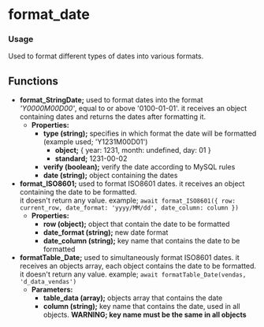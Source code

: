 # format_date #

<h3> Usage </h3>
Used to format different types of dates into various formats.
</br>


<h2> Functions </h2>

<ul>
    <li><b>format_StringDate;</b> 
    used to format dates into the format <i>'Y0000M00D00'</i>, equal to or above '0100-01-01'. it receives an object containing dates and returns the dates after formatting it.
      <ul> 
        <li><b>Properties:</b>
          <ul>
            <li><b>type (string);</b> specifies in which format the date will be formatted (example used; 'Y1231M00D01')
              <ul>
                <li><b>object;</b> { year: 1231, month: undefined, day: 01 }</li>
                <li><b>standard;</b> 1231-00-02</li>
              </ul>
            </li> 
            <li><b>verify (boolean);</b> verify the date according to MySQL rules</li>
            <li><b>date (string);</b> object containing the dates</li>
          </ul>
        </li>
      </ul>
    </li>   
    <li><b>format_ISO8601;</b> used to format ISO8601 dates. it receives an object containing the date to be formatted.
    </br>
    it doesn't return any value. example; <code>await format_ISO8601({ row: current_row, date_format: 'yyyy/MM/dd', date_column: column })</code>
      <ul> 
        <li><b>Properties:</b>
          <ul>
            <li><b>row (object);</b> object that contain the date to be formatted</li>
            <li><b>date_format (string);</b> new date format</li>
            <li><b>date_column (string);</b> key name that contains the date to be formatted</li>
          </ul>
        </li>
      </ul>
    </li> 
    <li><b>formatTable_Date;</b> used to simultaneously format ISO8601 dates. it receives an objects array, each object contains the date to be formatted. 
    </br>
    it doesn't return any value. example; <code>await formatTable_Date(vendas, 'd_data_vendas')</code>
      <ul> 
        <li><b>Parameters:</b>
          <ul>
            <li><b>table_data (array);</b> objects array that contains the date</li>
            <li>
              <b>column (string);</b> key name that contains the date, used in all objects. <b>WARNING; key name must be the same in all objects</b>
            </li>
          </ul>
        </li>
      </ul>
    </li> 
</ul>
                       